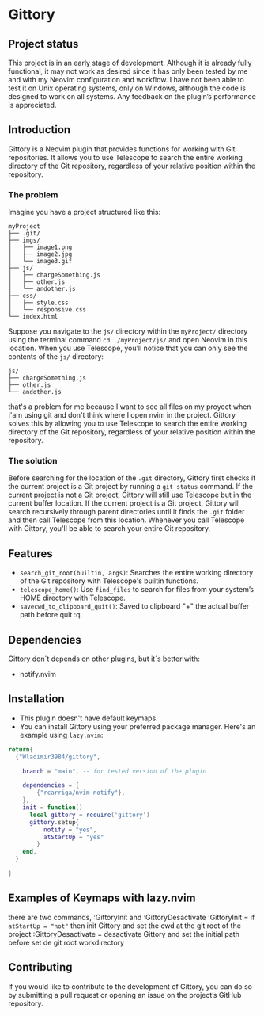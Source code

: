 # Gittory

## Project status
This project is in an early stage of development. Although it is already fully functional, it may not work as desired since it has only been tested by me and with my Neovim configuration and workflow. I have not been able to test it on Unix operating systems, only on Windows, although the code is designed to work on all systems. Any feedback on the plugin’s performance is appreciated.

## Introduction
Gittory is a Neovim plugin that provides functions for working with Git repositories. It allows you to use Telescope to search the entire working directory of the Git repository, regardless of your relative position within the repository.

### The problem
Imagine you have a project structured like this:
```
myProject
├── .git/
├── imgs/
│   ├── image1.png
│   ├── image2.jpg
│   └── image3.gif
├── js/
│   ├── chargeSomething.js
│   ├── other.js
│   └── andother.js
├── css/
│   ├── style.css
│   └── responsive.css
└── index.html
```
Suppose you navigate to the `js/` directory within the `myProject/` directory using the terminal command `cd ./myProject/js/` and open Neovim in this location. When you use Telescope, you’ll notice that you can only see the contents of the `js/` directory:
```
js/
├── chargeSomething.js
├── other.js
└── andother.js
```
that's a problem for me because I want to see all files on my proyect when I'am using git and don't think where I open nvim in the project. Gittory solves this by allowing you to use Telescope to search the entire working directory of the Git repository, regardless of your relative position within the repository.

### The solution
Before searching for the location of the `.git` directory, Gittory first checks if the current project is a Git project by running a `git status` command. If the current project is not a Git project, Gittory will still use Telescope but in the current buffer location. If the current project is a Git project, Gittory will search recursively through parent directories until it finds the `.git` folder and then call Telescope from this location. Whenever you call Telescope with Gittory, you'll be able to search your entire Git repository.


## Features
- `search_git_root(builtin, args)`: Searches the entire working directory of the Git repository with Telescope's builtin functions.
- `telescope_home()`: Use `find_files` to search for files from your system’s HOME directory with Telescope.
- `savecwd_to_clipboard_quit()`: Saved to clipboard "+" the actual buffer path before quit :q.



## Dependencies
Gittory don´t depends on other plugins, but it´s better with:
- notify.nvim

## Installation
- This plugin doesn't have default keymaps.
- You can install Gittory using your preferred package manager. Here's an example using `lazy.nvim`:

```lua
return{
  {"Wladimir3984/gittory",

    branch = "main", -- for tested version of the plugin

    dependencies = {
        {"rcarriga/nvim-notify"},
    },
    init = function()
      local gittory = require('gittory')
      gittory.setup{
          notify = "yes",
          atStartUp = "yes"
        }
    end,
  }

}
```

## Examples of Keymaps with lazy.nvim
there are two commands, :GittoryInit and :GittoryDesactivate
:GittoryInit = if `atStartUp = "not"` then init Gittory and set the cwd at the git root of the project
:GittoryDesactivate = desactivate Gittory and set the initial path before set de git root workdirectory

## Contributing
If you would like to contribute to the development of Gittory, you can do so by submitting a pull request or opening an issue on the project’s GitHub repository.

